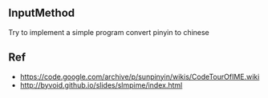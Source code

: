 ## InputMethod
Try to implement a simple program convert pinyin to chinese

## Ref
- https://code.google.com/archive/p/sunpinyin/wikis/CodeTourOfIME.wiki
- http://byvoid.github.io/slides/slmpime/index.html